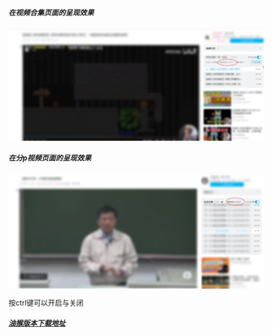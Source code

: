 ##### 在视频合集页面的呈现效果
![introduction.png](images%2Fintroduction.png)


##### 在分p视频页面的呈现效果
![introduction1.png](images%2Fintroduction1.png)

按ctrl键可以开启与关闭

##### [油猴版本下载地址](https://greasyfork.org/zh-CN/scripts/472821-b%E7%AB%99%E8%A7%86%E9%A2%91%E9%9B%86%E5%90%88%E5%89%A9%E4%BD%99%E8%A7%82%E7%9C%8B%E6%97%B6%E9%97%B4%E6%98%BE%E7%A4%BA)